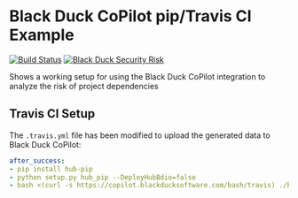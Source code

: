 # Black Duck CoPilot pip/Travis CI Example

[![Build Status](https://travis-ci.org/BlackDuckCoPilot/example-pip-travis.svg?branch=master)](https://travis-ci.org/BlackDuckCoPilot/example-pip-travis) [![Black Duck Security Risk](https://copilot.blackducksoftware.com/github/groups/BlackDuckCoPilot/locations/example-pip-travis/public/results/branches/master/badge-risk.svg)](https://copilot.blackducksoftware.com/github/groups/BlackDuckCoPilot/locations/example-pip-travis/public/results/branches/master)

Shows a working setup for using the Black Duck CoPilot integration to analyze the risk of project dependencies

## Travis CI Setup

The `.travis.yml` file has been modified to upload the generated data to Black Duck CoPilot:

```yaml
after_success:
- pip install hub-pip
- python setup.py hub_pip --DeployHubBdio=false
- bash <(curl -s https://copilot.blackducksoftware.com/bash/travis) ./build/blackduck/*.jsonld
```
